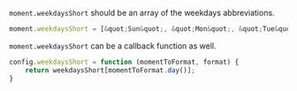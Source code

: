 `moment.weekdaysShort` should be an array of the weekdays abbreviations.


```javascript
moment.weekdaysShort = [&quot;Sun&quot;, &quot;Mon&quot;, &quot;Tue&quot;, &quot;Wed&quot;, &quot;Thu&quot;, &quot;Fri&quot;, &quot;Sat&quot;];
```


 `moment.weekdaysShort` can be a callback function as well.


```javascript
config.weekdaysShort = function (momentToFormat, format) {
    return weekdaysShort[momentToFormat.day()];
}
```
